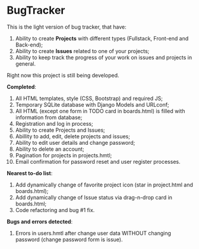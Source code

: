 # BugTracker
This is the light version of bug tracker, that have:
  1) Ability to create <b>Projects</b> with different types (Fullstack, Front-end and Back-end);
  2) Ability to create <b>Issues</b> related to one of your projects;
  3) Ability to keep track the progress of your work on issues and projects in general.

Right now this project is still being developed.

<b>Completed</b>:
  1) All HTML templates, style (CSS, Bootstrap) and required JS;
  2) Temporary SQLite database with Django Models and URLconf;
  3) All HTML (except one form in TODO card in boards.html) is filled with information from database;
  4) Registration and log in process;
  5) Ability to create Projects and Issues;
  6) Abillity to add, edit, delete projects and issues;
  7) Ability to edit user details and change password;
  8) Ability to delete an account;
  9) Pagination for projects in projects.hmtl;
  10) Email confirmation for password reset and user register processes.

<b>Nearest to-do list</b>:
  1) Add dynamically change of favorite project icon (star in project.html and boards.html);
  2) Add dynamically change of Issue status via drag-n-drop card in boards.html;
  3) Code refactoring and bug #1 fix.

<b>Bugs and errors detected</b>:
  1) Errors in users.hmtl after change user data WITHOUT changing password (change password form is issue).
